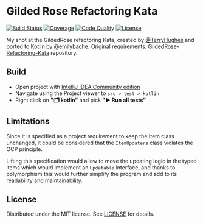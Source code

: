 # Gilded Rose Refactoring Kata
[![Build Status](https://img.shields.io/travis/com/ovitrif/gilded-rose-kotlin/master.svg)](https://travis-ci.com/ovitrif/gilded-rose-kotlin)
[![Coverage](https://img.shields.io/codecov/c/github/ovitrif/gilded-rose-kotlin/master.svg)](https://codecov.io/gh/ovitrif/gilded-rose-kotlin)
[![Code Quality](https://api.codacy.com/project/badge/Grade/eed75167e5614581905f4a1e161ace65)](https://www.codacy.com/app/ovitrif/gilded-rose-kotlin)
[![License](https://img.shields.io/badge/License-MIT-blue.svg)][license-url]

My shot at the GildedRose refactoring Kata, created by [@TerryHughes](https://twitter.com/) and ported to
Kotlin by [@emilybache](https://twitter.com/emilybache).
Original requirements:
[GildedRose-Refactoring-Kata](https://github.com/emilybache/GildedRose-Refactoring-Kata) repository.

## Build
- Open project with [IntelliJ IDEA Community edition](https://www.jetbrains.com/idea/download/)
- Navigate using the Project viewer to `src > test > kotlin`
- Right click on **"🗂 kotlin"** and pick **"▶ Run all tests"**

## Limitations
Since it is specified as a project requirement to keep the Item class unchanged,
it could be considered that the `ItemUpdaters` class violates the OCP principle.

Lifting this specification would allow to move the updating logic in the typed items
which would implement an `Updatable` interface, and thanks to polymorphism this
would further simplify the program and add to its readability and maintainability.

## License
Distributed under the MIT license. See [LICENSE][license-url] for details.

[license-url]: https://github.com/ovitrif/gilded-rose-kotlin/blob/master/LICENSE
